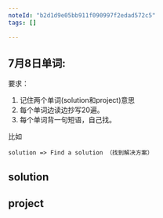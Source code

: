 ```yaml
---
noteId: "b2d1d9e05bb911f090997f2edad572c5"
tags: []

---
```


## 7月8日单词:
要求：

1. 记住两个单词(solution和project)意思 
2. 每个单词边读边抄写20遍。
3. 每个单词背一句短语，自己找。

比如
```
solution => Find a solution （找到解决方案）

```
## solution


## project 